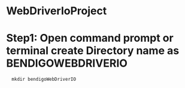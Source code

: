 # WebDriverIoProject

# Step1: Open command prompt or terminal create Directory name as BENDIGOWEBDRIVERIO
```
  mkdir bendigoWebDriverIO
```
